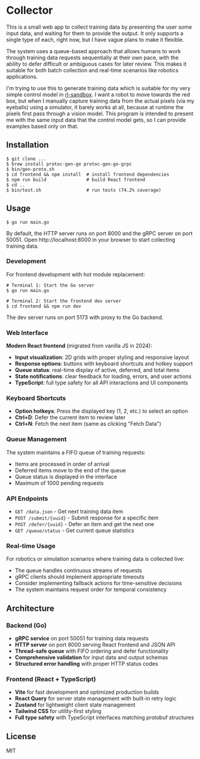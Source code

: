 # Collector

This is a small web app to collect training data by presenting the user some
input data, and waiting for them to provide the output. It only supports a
single type of each, right now, but I have vague plans to make it flexible.

The system uses a queue-based approach that allows humans to work through 
training data requests sequentially at their own pace, with the ability to
defer difficult or ambiguous cases for later review. This makes it suitable
for both batch collection and real-time scenarios like robotics applications.

I'm trying to use this to generate training data which is suitable for my very
simple control model in [rl-sandbox][]. I want a robot to move towards the red
box, but when I manually capture training data from the actual pixels (via my
eyeballs) using a simulator, it barely works at all, because at runtime the
pixels first pass through a vision model. This program is intended to present
me with the same input data that the control model gets, so I can provide
examples based only on that.


## Installation

```console
$ git clone ...
$ brew install protoc-gen-go protoc-gen-go-grpc
$ bin/gen-proto.sh
$ cd frontend && npm install  # install frontend dependencies
$ npm run build               # build React frontend
$ cd ..
$ bin/test.sh                 # run tests (74.2% coverage)
```


## Usage

```console
$ go run main.go
```

By default, the HTTP server runs on port 8000 and the gRPC server on port 50051.
Open http://localhost:8000 in your browser to start collecting training data.

### Development

For frontend development with hot module replacement:

```console
# Terminal 1: Start the Go server
$ go run main.go

# Terminal 2: Start the frontend dev server
$ cd frontend && npm run dev
```

The dev server runs on port 5173 with proxy to the Go backend.

### Web Interface

**Modern React frontend** (migrated from vanilla JS in 2024):
- **Input visualization**: 2D grids with proper styling and responsive layout
- **Response options**: buttons with keyboard shortcuts and hotkey support
- **Queue status**: real-time display of active, deferred, and total items
- **State notifications**: clear feedback for loading, errors, and user actions
- **TypeScript**: full type safety for all API interactions and UI components

### Keyboard Shortcuts

- **Option hotkeys**: Press the displayed key (1, 2, etc.) to select an option
- **Ctrl+D**: Defer the current item to review later
- **Ctrl+N**: Fetch the next item (same as clicking "Fetch Data")

### Queue Management

The system maintains a FIFO queue of training requests:
- Items are processed in order of arrival
- Deferred items move to the end of the queue
- Queue status is displayed in the interface
- Maximum of 1000 pending requests

### API Endpoints

- `GET /data.json` - Get next training data item
- `POST /submit/{uuid}` - Submit response for a specific item
- `POST /defer/{uuid}` - Defer an item and get the next one
- `GET /queue/status` - Get current queue statistics

### Real-time Usage

For robotics or simulation scenarios where training data is collected live:
- The queue handles continuous streams of requests
- gRPC clients should implement appropriate timeouts
- Consider implementing fallback actions for time-sensitive decisions
- The system maintains request order for temporal consistency

## Architecture

### Backend (Go)
- **gRPC service** on port 50051 for training data requests
- **HTTP server** on port 8000 serving React frontend and JSON API
- **Thread-safe queue** with FIFO ordering and defer functionality
- **Comprehensive validation** for input data and output schemas
- **Structured error handling** with proper HTTP status codes

### Frontend (React + TypeScript)
- **Vite** for fast development and optimized production builds
- **React Query** for server state management with built-in retry logic
- **Zustand** for lightweight client state management
- **Tailwind CSS** for utility-first styling
- **Full type safety** with TypeScript interfaces matching protobuf structures

## License

MIT


[rl-sandbox]: https://github.com/adammck/rl-sandbox
